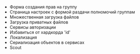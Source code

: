 * Форма создания прав на группу
* Страница настроек с формой раздачи полномочий группам
* Множественная загрузка файлов
* Загрузка приватных файлов
* Сервисы авторизации
* Избавиться от хардкорда 'id'
* Локализация
* Сериализация объектов в сервисах
* Scout